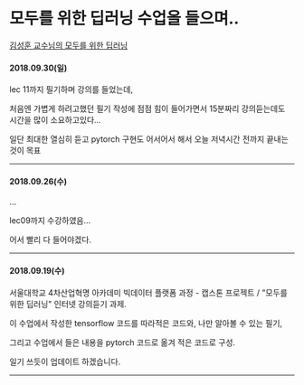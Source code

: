 # 모두를 위한 딥러닝 수업을 들으며..

[김성훈 교수님의 모두를 위한 딥러닝](https://hunkim.github.io/ml/)

#### 2018.09.30(일)

lec 11까지 필기하며 강의를 들었는데,

처음엔 가볍게 하려고했던 필기 작성에 점점 힘이 들어가면서 15분짜리 강의듣는데도 시간을 많이 소요하고있다...

일단 최대한 열심히 듣고 pytorch 구현도 어서어서 해서 오늘 저녁시간 전까지 끝내는 것이 목표



<hr>

#### 2018.09.26(수)

…

lec09까지 수강하였음...

어서 빨리 다 들어야겠다.



 <hr>

#### 2018.09.19(수)

서울대학교 4차산업혁명 아카데미 빅데이터 플랫폼 과정 - 캡스톤 프로젝트 / "모두를 위한 딥러닝" 인터넷 강의듣기 과제.

이 수업에서 작성한 tensorflow 코드를 따라적은 코드와, 나만 알아볼 수 있는 필기,

그리고 수업에서 들은 내용을 pytorch 코드로 옮겨 적은 코드로 구성.

일기 쓰듯이 업데이트 하겠습니다.

<hr>


